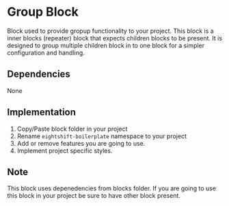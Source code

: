 # Group Block

Block used to provide gropup functionality to your project. This block is a inner blocks (repeater) block that expects children blocks to be present. It is designed to group multiple children block in to one block for a simpler configuration and handling.

## Dependencies

None

## Implementation
1. Copy/Paste block folder in your project
2. Rename `eightshift-boilerplate` namespace to your project
3. Add or remove features you are going to use.
4. Implement project specific styles.

## Note
This block uses depenedencies from blocks folder. If you are going to use this block in your project be sure to have other block present.
